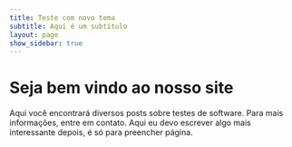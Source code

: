 ```yaml
---
title: Teste com novo tema
subtitle: Aqui é um subtítulo
layout: page
show_sidebar: true
---
```


# Seja bem vindo ao nosso site


Aqui você encontrará diversos posts sobre testes de software. Para mais informações, entre em contato. Aqui eu devo escrever algo mais interessante depois, é só para preencher página.